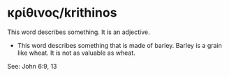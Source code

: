 # κρίθινος/krithinos
This word describes something. It is an adjective.
* This word describes something that is made of barley. Barley is a grain like wheat. It is not as valuable as wheat.

See: John 6:9, 13
